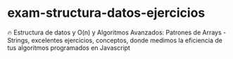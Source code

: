# exam-structura-datos-ejercicios
🔥 Estructura de datos y O(n) y Algoritmos Avanzados: Patrones de Arrays - Strings, excelentes ejercicios, conceptos, donde medimos la eficiencia de tus algoritmos programados en Javascript
